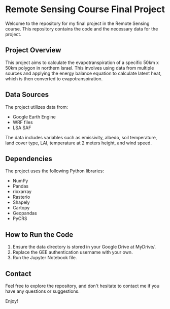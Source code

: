 # Remote Sensing Course Final Project

Welcome to the repository for my final project in the Remote Sensing course. This repository contains the code and the necessary data for the project.

## Project Overview

This project aims to calculate the evapotranspiration of a specific 50km x 50km polygon in northern Israel. This involves using data from multiple sources and applying the energy balance equation to calculate latent heat, which is then converted to evapotranspiration.

## Data Sources

The project utilizes data from:
- Google Earth Engine
- WRF files
- LSA SAF

The data includes variables such as emissivity, albedo, soil temperature, land cover type, LAI, temperature at 2 meters height, and wind speed.

## Dependencies

The project uses the following Python libraries:
- NumPy
- Pandas
- rioxarray
- Rasterio
- Shapely
- Cartopy
- Geopandas
- PyCRS

## How to Run the Code

1. Ensure the data directory is stored in your Google Drive at MyDrive/.
2. Replace the GEE authentication username with your own.
3. Run the Jupyter Notebook file.

## Contact

Feel free to explore the repository, and don't hesitate to contact me if you have any questions or suggestions.

Enjoy!
